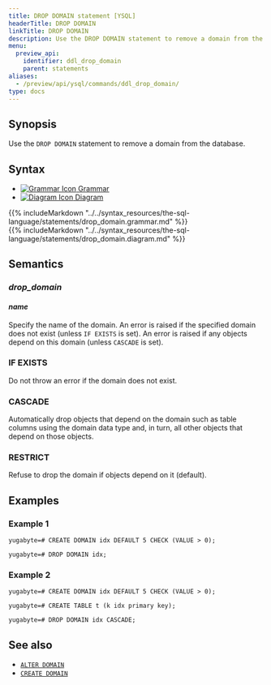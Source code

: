 ```yaml
---
title: DROP DOMAIN statement [YSQL]
headerTitle: DROP DOMAIN
linkTitle: DROP DOMAIN
description: Use the DROP DOMAIN statement to remove a domain from the database.
menu:
  preview_api:
    identifier: ddl_drop_domain
    parent: statements
aliases:
  - /preview/api/ysql/commands/ddl_drop_domain/
type: docs
---
```


## Synopsis

Use the `DROP DOMAIN` statement to remove a domain from the database.

## Syntax

<ul class="nav nav-tabs nav-tabs-yb">
  <li >
    <a href="#grammar" class="nav-link active" id="grammar-tab" data-toggle="tab" role="tab" aria-controls="grammar" aria-selected="true">
      <img src="/icons/file-lines.svg" alt="Grammar Icon">
      Grammar
    </a>
  </li>
  <li>
    <a href="#diagram" class="nav-link" id="diagram-tab" data-toggle="tab" role="tab" aria-controls="diagram" aria-selected="false">
      <img src="/icons/diagram.svg" alt="Diagram Icon">
      Diagram
    </a>
  </li>
</ul>

<div class="tab-content">
  <div id="grammar" class="tab-pane fade show active" role="tabpanel" aria-labelledby="grammar-tab">
  {{% includeMarkdown "../../syntax_resources/the-sql-language/statements/drop_domain.grammar.md" %}}
  </div>
  <div id="diagram" class="tab-pane fade" role="tabpanel" aria-labelledby="diagram-tab">
  {{% includeMarkdown "../../syntax_resources/the-sql-language/statements/drop_domain.diagram.md" %}}
  </div>
</div>

## Semantics

### *drop_domain*

#### *name*

Specify the name of the domain. An error is raised if the specified domain does not exist (unless `IF EXISTS` is set). An error is raised if any objects depend on this domain (unless `CASCADE` is set).

### IF EXISTS

Do not throw an error if the domain does not exist.

### CASCADE

Automatically drop objects that depend on the domain such as table columns using the domain data type and, in turn, all other objects that depend on those objects.

### RESTRICT

Refuse to drop the domain if objects depend on it (default).

## Examples

### Example 1

```plpgsql
yugabyte=# CREATE DOMAIN idx DEFAULT 5 CHECK (VALUE > 0);
```

```plpgsql
yugabyte=# DROP DOMAIN idx;
```

### Example 2

```plpgsql
yugabyte=# CREATE DOMAIN idx DEFAULT 5 CHECK (VALUE > 0);
```

```plpgsql
yugabyte=# CREATE TABLE t (k idx primary key);
```

```plpgsql
yugabyte=# DROP DOMAIN idx CASCADE;
```

## See also

- [`ALTER DOMAIN`](../ddl_alter_domain)
- [`CREATE DOMAIN`](../ddl_create_domain)
